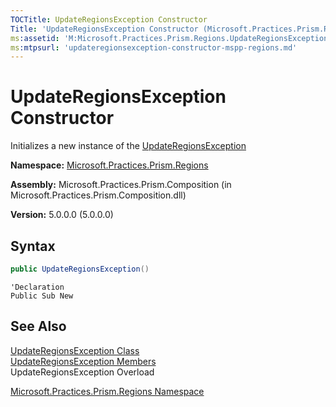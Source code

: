 ```yaml
---
TOCTitle: UpdateRegionsException Constructor
Title: 'UpdateRegionsException Constructor (Microsoft.Practices.Prism.Regions)'
ms:assetid: 'M:Microsoft.Practices.Prism.Regions.UpdateRegionsException.\#ctor'
ms:mtpsurl: 'updateregionsexception-constructor-mspp-regions.md'
---
```



# UpdateRegionsException Constructor

Initializes a new instance of the [UpdateRegionsException](/patterns-practices/reference/updateregionsexception-class-mspp-regions
)

**Namespace:** [Microsoft.Practices.Prism.Regions](/patterns-practices/reference/mspp-regions-namespace
)

**Assembly:** Microsoft.Practices.Prism.Composition (in Microsoft.Practices.Prism.Composition.dll)

**Version:** 5.0.0.0 (5.0.0.0)

## Syntax

~~~C#
public UpdateRegionsException()
~~~
~~~VB
'Declaration
Public Sub New
~~~
## See Also

[UpdateRegionsException Class](/patterns-practices/reference/updateregionsexception-class-mspp-regions
)<br/>
[UpdateRegionsException Members](/patterns-practices/reference/updateregionsexception-members-mspp-regions
)<br/>
UpdateRegionsException Overload

[Microsoft.Practices.Prism.Regions Namespace](/patterns-practices/reference/mspp-regions-namespace
)<br/>